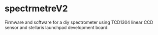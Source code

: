 # spectrmetreV2
Firmware and software for a diy spectrometer using TCD1304 linear CCD sensor and stellaris launchpad development board.
